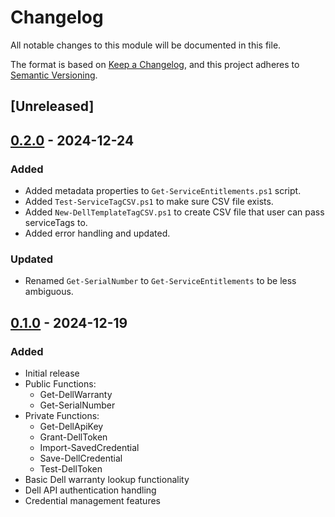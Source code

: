 # Changelog
All notable changes to this module will be documented in this file.

The format is based on [Keep a Changelog](https://keepachangelog.com/en/1.0.0/),
and this project adheres to [Semantic Versioning](https://semver.org/spec/v2.0.0.html).

## [Unreleased]

## [0.2.0] - 2024-12-24
### Added
- Added metadata properties to `Get-ServiceEntitlements.ps1` script.
- Added `Test-ServiceTagCSV.ps1` to make sure CSV file exists. 
- Added `New-DellTemplateTagCSV.ps1` to create CSV file that user can pass serviceTags to.
- Added error handling and updated.

### Updated
- Renamed `Get-SerialNumber` to `Get-ServiceEntitlements` to be less ambiguous.

## [0.1.0] - 2024-12-19
### Added
- Initial release
- Public Functions:
  - Get-DellWarranty
  - Get-SerialNumber
- Private Functions:
  - Get-DellApiKey
  - Grant-DellToken
  - Import-SavedCredential
  - Save-DellCredential
  - Test-DellToken
- Basic Dell warranty lookup functionality
- Dell API authentication handling
- Credential management features

[0.2.0]: https://github.com/WFord26/DellServiceEntitlements/releases/tag/v0.2.0
[0.1.0]: https://github.com/WFord26/DellServiceEntitlements/releases/tag/v0.1.0